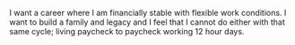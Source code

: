 I want a career where I am financially stable with flexible work conditions. I want to build a family and legacy and I feel that I cannot do either with that same cycle; living paycheck to paycheck working 12 hour days.
